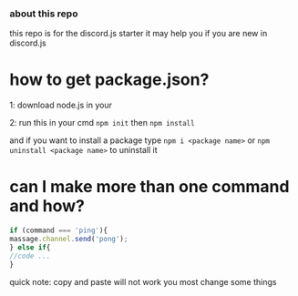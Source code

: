 ### __about this repo__
this repo is for the discord.js starter it may help you if you are new in discord.js


# how to get package.json?
1: download node.js in your 

2: run this in your cmd `npm init` then `npm install` 

and if you want to install a package type `npm i <package name>` or `npm uninstall <package name>` to uninstall it

# __can I make more than one command and how__?
```js
if (command === 'ping'){
massage.channel.send('pong');
} else if{
//code ...
}
```
quick note: copy and paste will not work you most change some things

